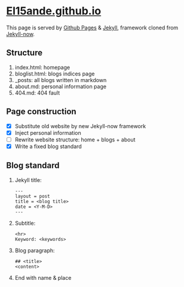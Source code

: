# [El15ande.github.io](https://el15ande.github.io/)
This page is served by [Github Pages](https://pages.github.com/) & [Jekyll](https://jekyllrb.com/), framework cloned from [Jekyll-now](https://github.com/barryclark/jekyll-now).

## Structure
1. index.html: homepage
2. bloglist.html: blogs indices page
3. _posts: all blogs written in markdown
4. about.md: personal information page
5. 404.md: 404 fault

## Page construction
- [x] Substitute old website by new Jekyll-now framework
- [x] Inject personal information
- [ ] Rewrite website structure: home + blogs + about
- [x] Write a fixed blog standard

## Blog standard
1. Jekyll title:
    ```
    ---
    layout = post
    title = <blog title>
    date = <Y-M-D>
    ---
    ```
2. Subtitle:
    ```
    <hr>
    Keyword: <keywords>
    ```
3. Blog paragraph:
    ```
    ## <title>
    <content>
    ```
4. End with name & place